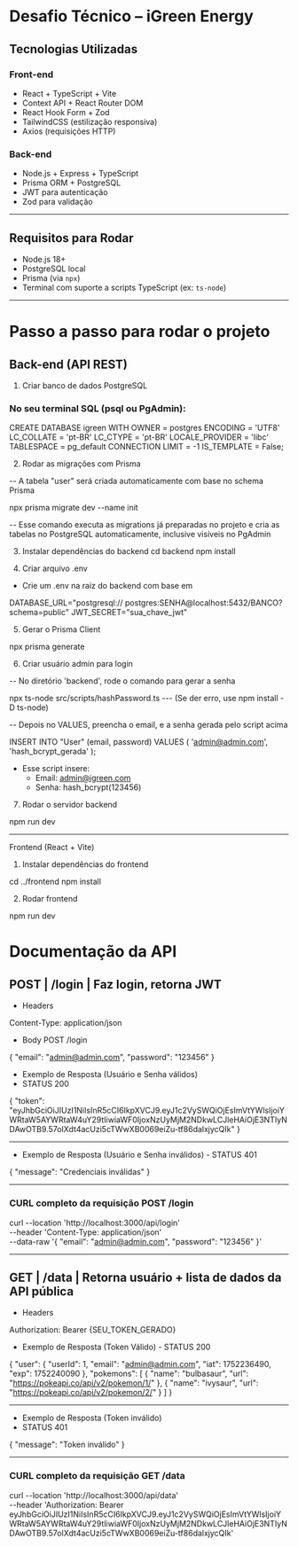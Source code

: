 # Desafio Técnico – iGreen Energy

## Tecnologias Utilizadas

### Front-end

- React + TypeScript + Vite
- Context API + React Router DOM
- React Hook Form + Zod
- TailwindCSS (estilização responsiva)
- Axios (requisições HTTP)

### Back-end

- Node.js + Express + TypeScript
- Prisma ORM + PostgreSQL
- JWT para autenticação
- Zod para validação

---

## Requisitos para Rodar

- Node.js 18+
- PostgreSQL local
- Prisma (via `npx`)
- Terminal com suporte a scripts TypeScript (ex: `ts-node`)

---

# Passo a passo para rodar o projeto

## Back-end (API REST)

1. Criar banco de dados PostgreSQL

### No seu terminal SQL (psql ou PgAdmin):

CREATE DATABASE igreen
WITH
OWNER = postgres
ENCODING = 'UTF8'
LC_COLLATE = 'pt-BR'
LC_CTYPE = 'pt-BR'
LOCALE_PROVIDER = 'libc'
TABLESPACE = pg_default
CONNECTION LIMIT = -1
IS_TEMPLATE = False;

2.  Rodar as migrações com Prisma

-- A tabela "user" será criada automaticamente com base no schema Prisma

npx prisma migrate dev --name init

-- Esse comando executa as migrations já preparadas no projeto e cria as tabelas no PostgreSQL automaticamente, inclusive visíveis no PgAdmin

3. Instalar dependências do backend
   cd backend
   npm install

4. Criar arquivo .env

- Crie um .env na raiz do backend com base em

DATABASE_URL="postgresql://
postgres:SENHA@localhost:5432/BANCO?schema=public"
JWT_SECRET="sua_chave_jwt"

5. Gerar o Prisma Client

npx prisma generate

6. Criar usuário admin para login

-- No diretório 'backend', rode o comando para gerar a senha

npx ts-node src/scripts/hashPassword.ts
--- (Se der erro, use npm install -D ts-node)

-- Depois no VALUES, preencha o email, e a senha gerada pelo script acima

INSERT INTO "User" (email, password)
VALUES (
'admin@admin.com',
'hash_bcrypt_gerada'
);

- Esse script insere:
  - Email: admin@igreen.com
  - Senha: hash_bcrypt(123456)

7. Rodar o servidor backend

npm run dev

---

Frontend (React + Vite)

1. Instalar dependências do frontend

cd ../frontend
npm install

2. Rodar frontend

npm run dev

# Documentação da API

## POST | /login | Faz login, retorna JWT

- Headers

Content-Type: application/json

- Body POST /login

{
"email": "admin@admin.com",
"password": "123456"
}

- Exemplo de Resposta (Usuário e Senha válidos)
- STATUS 200

{
"token": "eyJhbGciOiJIUzI1NiIsInR5cCI6IkpXVCJ9.eyJ1c2VySWQiOjEsImVtYWlsIjoiYWRtaW5AYWRtaW4uY29tIiwiaWF0IjoxNzUyMjM2NDkwLCJleHAiOjE3NTIyNDAwOTB9.57oIXdt4acUzi5cTWwXB0069eiZu-tf86dalxjycQIk"
}

---

- Exemplo de Resposta (Usuário e Senha inválidos) - STATUS 401

{
"message": "Credenciais inválidas"
}

---

### CURL completo da requisição POST /login

curl --location 'http://localhost:3000/api/login' \
--header 'Content-Type: application/json' \
--data-raw '{
"email": "admin@admin.com",
"password": "123456"
}'

---

## GET | /data | Retorna usuário + lista de dados da API pública

- Headers

Authorization: Bearer {SEU_TOKEN_GERADO}

- Exemplo de Resposta (Token Válido) - STATUS 200

{
"user": {
"userId": 1,
"email": "admin@admin.com",
"iat": 1752236490,
"exp": 1752240090
},
"pokemons": [
{
"name": "bulbasaur",
"url": "https://pokeapi.co/api/v2/pokemon/1/"
},
{
"name": "ivysaur",
"url": "https://pokeapi.co/api/v2/pokemon/2/"
}
]
}

---

- Exemplo de Resposta (Token inválido)
- STATUS 401

{
"message": "Token inválido"
}

---

### CURL completo da requisição GET /data

curl --location 'http://localhost:3000/api/data' \
--header 'Authorization: Bearer eyJhbGciOiJIUzI1NiIsInR5cCI6IkpXVCJ9.eyJ1c2VySWQiOjEsImVtYWlsIjoiYWRtaW5AYWRtaW4uY29tIiwiaWF0IjoxNzUyMjM2NDkwLCJleHAiOjE3NTIyNDAwOTB9.57oIXdt4acUzi5cTWwXB0069eiZu-tf86dalxjycQIk'
